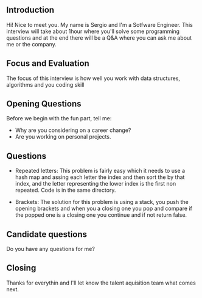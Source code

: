 ## Introduction

Hi! Nice to meet you.  My name is Sergio and I'm a Sotfware Engineer.
This interview will take about 1hour where you'll solve some programming questions
and at the end there will be a Q&A where you can ask me about me or the company.

## Focus and Evaluation

The focus of this interview is how well you work with data structures, algorithms
and you coding skill 

## Opening Questions

Before we begin with the fun part, tell me:
- Why are you considering on a career change?
- Are you working on personal projects.

## Questions

- Repeated letters: This problem is fairly easy which it needs to use a hash map and assing each letter the index and then sort the by that index, and the letter representing the lower index is the first non repeated. Code is in the same directory.

- Brackets: The solution for this problem is using a stack, you push the opening brackets and when you a closing one you pop and compare if the popped one is a closing one you continue and if not return false.

## Candidate questions

Do you have any questions for me?

## Closing

Thanks for everythin and I'll let know the talent aquisition team what comes next.
